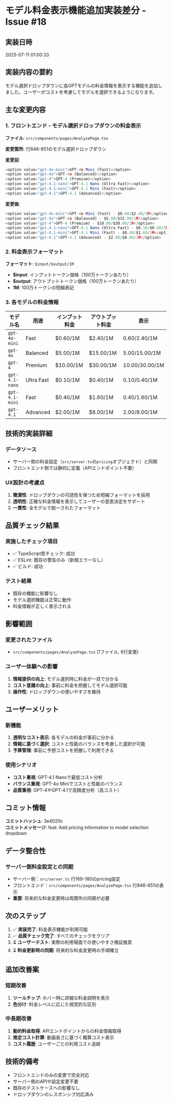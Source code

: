 # モデル料金表示機能追加実装差分 - Issue #18

## 実装日時
2025-07-11 01:00:33

## 実装内容の要約
モデル選択ドロップダウンに各GPTモデルの料金情報を表示する機能を追加しました。ユーザーがコストを考慮してモデルを選択できるようになります。

## 主な変更内容

### 1. フロントエンド - モデル選択ドロップダウンの料金表示

**ファイル**: `src/components/pages/AnalyzePage.tsx`

**変更箇所**: 行846-851のモデル選択ドロップダウン

**変更前**:
```typescript
<option value="gpt-4o-mini">GPT-4o Mini (Fast)</option>
<option value="gpt-4o">GPT-4o (Balanced)</option>
<option value="gpt-4">GPT-4 (Premium)</option>
<option value="gpt-4.1-nano">GPT-4.1 Nano (Ultra Fast)</option>
<option value="gpt-4.1-mini">GPT-4.1 Mini (Fast)</option>
<option value="gpt-4.1">GPT-4.1 (Advanced)</option>
```

**変更後**:
```typescript
<option value="gpt-4o-mini">GPT-4o Mini (Fast) - $0.60/$2.40/1M</option>
<option value="gpt-4o">GPT-4o (Balanced) - $5.00/$15.00/1M</option>
<option value="gpt-4">GPT-4 (Premium) - $10.00/$30.00/1M</option>
<option value="gpt-4.1-nano">GPT-4.1 Nano (Ultra Fast) - $0.10/$0.40/1M</option>
<option value="gpt-4.1-mini">GPT-4.1 Mini (Fast) - $0.40/$1.60/1M</option>
<option value="gpt-4.1">GPT-4.1 (Advanced) - $2.00/$8.00/1M</option>
```

### 2. 料金表示フォーマット

**フォーマット**: `$input/$output/1M`
- **$input**: インプットトークン価格（100万トークンあたり）
- **$output**: アウトプットトークン価格（100万トークンあたり）
- **1M**: 100万トークンの短縮表記

### 3. 各モデルの料金情報

| モデル名 | 用途 | インプット料金 | アウトプット料金 | 表示 |
|---------|------|---------------|-----------------|------|
| `gpt-4o-mini` | Fast | $0.60/1M | $2.40/1M | $0.60/$2.40/1M |
| `gpt-4o` | Balanced | $5.00/1M | $15.00/1M | $5.00/$15.00/1M |
| `gpt-4` | Premium | $10.00/1M | $30.00/1M | $10.00/$30.00/1M |
| `gpt-4.1-nano` | Ultra Fast | $0.10/1M | $0.40/1M | $0.10/$0.40/1M |
| `gpt-4.1-mini` | Fast | $0.40/1M | $1.60/1M | $0.40/$1.60/1M |
| `gpt-4.1` | Advanced | $2.00/1M | $8.00/1M | $2.00/$8.00/1M |

## 技術的実装詳細

### データソース
- サーバー側の料金設定（`src/server.ts`の`pricing`オブジェクト）と同期
- フロントエンド側では静的に定義（APIエンドポイント不要）

### UX設計の考慮点
1. **簡潔性**: ドロップダウンの可読性を保つため短縮フォーマットを採用
2. **透明性**: 正確な料金情報を表示してユーザーの意思決定をサポート
3. **一貫性**: 全モデルで統一されたフォーマット

## 品質チェック結果

### 実施したチェック項目
- ✅ TypeScript型チェック: 成功
- ✅ ESLint: 既存の警告のみ（新規エラーなし）
- ✅ ビルド: 成功

### テスト結果
- 既存の機能に影響なし
- モデル選択機能は正常に動作
- 料金情報が正しく表示される

## 影響範囲

### 変更されたファイル
- `src/components/pages/AnalyzePage.tsx` (1ファイル, 6行変更)

### ユーザー体験への影響
1. **情報提供の向上**: モデル選択時に料金が一目で分かる
2. **コスト意識の向上**: 事前に料金を把握してモデル選択可能
3. **操作性**: ドロップダウンの使いやすさを維持

## ユーザーメリット

### 新機能
1. **透明なコスト表示**: 各モデルの料金が事前に分かる
2. **情報に基づく選択**: コストと性能のバランスを考慮した選択が可能
3. **予算管理**: 事前に予想コストを把握して利用できる

### 使用シナリオ
- **コスト重視**: GPT-4.1 Nanoで最低コスト分析
- **バランス重視**: GPT-4o Miniでコストと性能のバランス
- **品質重視**: GPT-4やGPT-4.1で高精度分析（高コスト）

## コミット情報

**コミットハッシュ**: 3e4020c  
**コミットメッセージ**: feat: Add pricing information to model selection dropdown

## データ整合性

### サーバー側料金設定との同期
- サーバー側：`src/server.ts` 行169-180のpricing設定
- フロントエンド：`src/components/pages/AnalyzePage.tsx` 行846-851の表示
- **重要**: 将来的な料金変更時は両箇所の同期が必要

## 次のステップ

1. ✅ **実装完了**: 料金表示機能が利用可能
2. ✅ **品質チェック完了**: すべてのチェックをクリア
3. ⏳ **ユーザーテスト**: 実際の利用場面での使いやすさ検証推奨
4. ⏳ **料金更新時の同期**: 将来的な料金変更時の手順確立

## 追加改善案

### 短期改善
1. **ツールチップ**: ホバー時に詳細な料金説明を表示
2. **色分け**: 料金レベルに応じた視覚的な区別

### 中長期改善
1. **動的料金取得**: APIエンドポイントからの料金情報取得
2. **推定コスト計算**: 動画長さに基づく概算コスト表示
3. **コスト履歴**: ユーザーごとの利用コスト追跡

## 技術的備考

- フロントエンドのみの変更で完全対応
- サーバー側のAPIや設定変更不要
- 既存のテストケースへの影響なし
- ドロップダウンのレスポンシブ対応済み